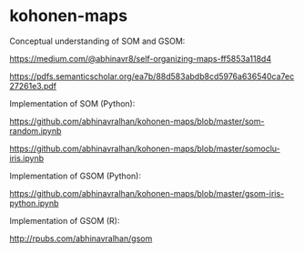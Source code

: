 # kohonen-maps

Conceptual understanding of SOM and GSOM:

https://medium.com/@abhinavr8/self-organizing-maps-ff5853a118d4

https://pdfs.semanticscholar.org/ea7b/88d583abdb8cd5976a636540ca7ec27261e3.pdf

Implementation of SOM (Python):

https://github.com/abhinavralhan/kohonen-maps/blob/master/som-random.ipynb

https://github.com/abhinavralhan/kohonen-maps/blob/master/somoclu-iris.ipynb


Implementation of GSOM (Python):

https://github.com/abhinavralhan/kohonen-maps/blob/master/gsom-iris-python.ipynb

Implementation of GSOM (R):

http://rpubs.com/abhinavralhan/gsom

